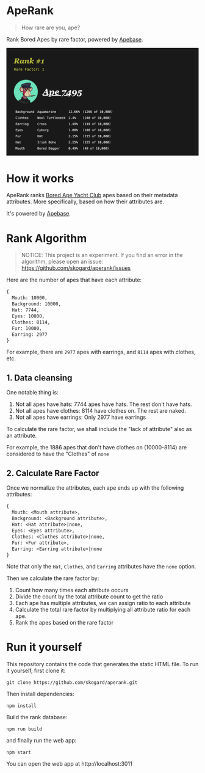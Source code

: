 # ApeRank

> How rare are you, ape?

Rank Bored Apes by rare factor, powered by [Apebase](https://ape.offbase.org).

![aperank](public/aperank.png)

# How it works

ApeRank ranks [Bored Ape Yacht Club](https://boredapeyachtclub.com/) apes based on their metadata attributes. More specifically, based on how their attributes are.

It's powered by [Apebase](https://ape.offbase.org).

# Rank Algorithm

> NOTICE: This project is an experiment. If you find an error in the algorithm, please open an issue: https://github.com/skogard/aperank/issues

Here are the number of apes that have each attribute:

```
{
  Mouth: 10000,
  Background: 10000,
  Hat: 7744,
  Eyes: 10000,
  Clothes: 8114,
  Fur: 10000,
  Earring: 2977
}
```


For example, there are `2977` apes with earrings, and `8114` apes with clothes, etc.

## 1. Data cleansing

One notable thing is:

1. Not all apes have hats: 7744 apes have hats. The rest don't have hats.
2. Not all apes have clothes: 8114 have clothes on. The rest are naked.
3. Not all apes have earrings: Only 2977 have earrings

To calculate the rare factor, we shall include the "lack of attribute" also as an attribute.

For example, the 1886 apes that don't have clothes on (10000-8114) are considered to have the "Clothes" of `none`


## 2. Calculate Rare Factor

Once we normalize the attributes, each ape ends up with the following attributes:

```
{
  Mouth: <Mouth attribute>,
  Background: <Background attribute>,
  Hat: <Hat attribute>|none,
  Eyes: <Eyes attribute>,
  Clothes: <Clothes attribute>|none,
  Fur: <Fur attribute>,
  Earring: <Earring attribute>|none
}
```

Note that only the `Hat`, `Clothes`, and `Earring` attributes have the `none` option.

Then we calculate the rare factor by:

1. Count how many times each attribute occurs
2. Divide the count by the total attribute count to get the ratio
3. Each ape has multiple attributes, we can assign ratio to each attribute
4. Calculate the total rare factor by multiplying all attribute ratio for each ape.
5. Rank the apes based on the rare factor


# Run it yourself

This repository contains the code that generates the static HTML file. To run it yourself, first clone it:

```
git clone https://github.com/skogard/aperank.git
```

Then install dependencies:

```
npm install
```

Build the rank database:

```
npm run build
```

and finally run the web app:

```
npm start
```

You can open the web app at http://localhost:3011
